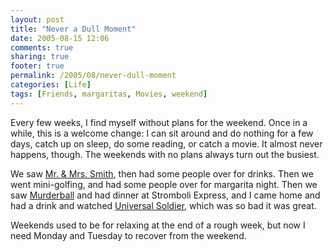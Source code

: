```yaml
---
layout: post
title: "Never a Dull Moment"
date: 2005-08-15 12:06
comments: true
sharing: true
footer: true
permalink: /2005/08/never-dull-moment
categories: [Life]
tags: [Friends, margaritas, Movies, weekend]
---
```

Every few weeks, I find myself without plans for the weekend.  Once in a while, this is a welcome change: I can sit around and do nothing for a few days, catch up on sleep, do some reading, or catch a movie.  It almost never happens, though.  The weekends with no plans always turn out the busiest.

We saw <a href="http://www.imdb.com/title/tt0356910/">Mr. & Mrs. Smith</a>, then had some people over for drinks.  Then we went mini-golfing, and had some people over for margarita night.  Then we saw <a href="http://www.imdb.com/title/tt0436613/">Murderball</a> and had dinner at Stromboli Express, and I came home and had a drink and watched <a href="http://www.imdb.com/title/tt0176269/">Universal Soldier</a>, which was so bad it was great.

Weekends used to be for relaxing at the end of a rough week, but now I need Monday and Tuesday to recover from the weekend.
